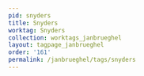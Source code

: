 ```yaml
---
pid: snyders
title: Snyders
worktag: Snyders
collection: worktags_janbrueghel
layout: tagpage_janbrueghel
order: '161'
permalink: /janbrueghel/tags/snyders
---
```


